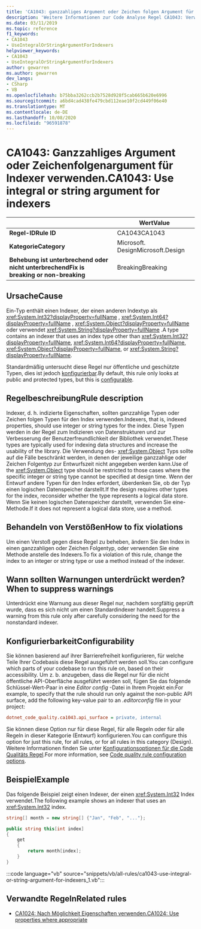 ```yaml
---
title: 'CA1043: ganzzahliges Argument oder Zeichen folgen Argument für Indexer verwenden (Code Analyse)'
description: 'Weitere Informationen zur Code Analyse Regel CA1043: Verwenden eines ganzzahligen oder Zeichen folgen Arguments für Indexer'
ms.date: 03/11/2019
ms.topic: reference
f1_keywords:
- CA1043
- UseIntegralOrStringArgumentForIndexers
helpviewer_keywords:
- CA1043
- UseIntegralOrStringArgumentForIndexers
author: gewarren
ms.author: gewarren
dev_langs:
- CSharp
- VB
ms.openlocfilehash: b75bba3262ccb2b7528d928f5cab665b620e6996
ms.sourcegitcommit: a6bd4cad438fe479cbd112eae10f2cd449f06e40
ms.translationtype: MT
ms.contentlocale: de-DE
ms.lasthandoff: 10/08/2020
ms.locfileid: "96591878"
---
```

# <a name="ca1043-use-integral-or-string-argument-for-indexers"></a><span data-ttu-id="74e4f-103">CA1043: Ganzzahliges Argument oder Zeichenfolgenargument für Indexer verwenden.</span><span class="sxs-lookup"><span data-stu-id="74e4f-103">CA1043: Use integral or string argument for indexers</span></span>

| | <span data-ttu-id="74e4f-104">Wert</span><span class="sxs-lookup"><span data-stu-id="74e4f-104">Value</span></span> |
|-|-|
| <span data-ttu-id="74e4f-105">**Regel-ID**</span><span class="sxs-lookup"><span data-stu-id="74e4f-105">**Rule ID**</span></span> |<span data-ttu-id="74e4f-106">CA1043</span><span class="sxs-lookup"><span data-stu-id="74e4f-106">CA1043</span></span>|
| <span data-ttu-id="74e4f-107">**Kategorie**</span><span class="sxs-lookup"><span data-stu-id="74e4f-107">**Category**</span></span> |<span data-ttu-id="74e4f-108">Microsoft. Design</span><span class="sxs-lookup"><span data-stu-id="74e4f-108">Microsoft.Design</span></span>|
| <span data-ttu-id="74e4f-109">**Behebung ist unterbrechend oder nicht unterbrechend**</span><span class="sxs-lookup"><span data-stu-id="74e4f-109">**Fix is breaking or non-breaking**</span></span> |<span data-ttu-id="74e4f-110">Breaking</span><span class="sxs-lookup"><span data-stu-id="74e4f-110">Breaking</span></span>|

## <a name="cause"></a><span data-ttu-id="74e4f-111">Ursache</span><span class="sxs-lookup"><span data-stu-id="74e4f-111">Cause</span></span>

<span data-ttu-id="74e4f-112">Ein-Typ enthält einen Indexer, der einen anderen Indextyp als <xref:System.Int32?displayProperty=fullName> , <xref:System.Int64?displayProperty=fullName> , <xref:System.Object?displayProperty=fullName> oder verwendet <xref:System.String?displayProperty=fullName> .</span><span class="sxs-lookup"><span data-stu-id="74e4f-112">A type contains an indexer that uses an index type other than <xref:System.Int32?displayProperty=fullName>, <xref:System.Int64?displayProperty=fullName>, <xref:System.Object?displayProperty=fullName>, or <xref:System.String?displayProperty=fullName>.</span></span>

<span data-ttu-id="74e4f-113">Standardmäßig untersucht diese Regel nur öffentliche und geschützte Typen, dies ist jedoch [konfigurierbar](#configurability).</span><span class="sxs-lookup"><span data-stu-id="74e4f-113">By default, this rule only looks at public and protected types, but this is [configurable](#configurability).</span></span>

## <a name="rule-description"></a><span data-ttu-id="74e4f-114">Regelbeschreibung</span><span class="sxs-lookup"><span data-stu-id="74e4f-114">Rule description</span></span>

<span data-ttu-id="74e4f-115">Indexer, d. h. indizierte Eigenschaften, sollten ganzzahlige Typen oder Zeichen folgen Typen für den Index verwenden.</span><span class="sxs-lookup"><span data-stu-id="74e4f-115">Indexers, that is, indexed properties, should use integer or string types for the index.</span></span> <span data-ttu-id="74e4f-116">Diese Typen werden in der Regel zum Indizieren von Datenstrukturen und zur Verbesserung der Benutzerfreundlichkeit der Bibliothek verwendet.</span><span class="sxs-lookup"><span data-stu-id="74e4f-116">These types are typically used for indexing data structures and increase the usability of the library.</span></span> <span data-ttu-id="74e4f-117">Die Verwendung des- <xref:System.Object> Typs sollte auf die Fälle beschränkt werden, in denen der jeweilige ganzzahlige oder Zeichen Folgentyp zur Entwurfszeit nicht angegeben werden kann.</span><span class="sxs-lookup"><span data-stu-id="74e4f-117">Use of the <xref:System.Object> type should be restricted to those cases where the specific integer or string type cannot be specified at design time.</span></span> <span data-ttu-id="74e4f-118">Wenn der Entwurf andere Typen für den Index erfordert, überdenken Sie, ob der Typ einen logischen Datenspeicher darstellt.</span><span class="sxs-lookup"><span data-stu-id="74e4f-118">If the design requires other types for the index, reconsider whether the type represents a logical data store.</span></span> <span data-ttu-id="74e4f-119">Wenn Sie keinen logischen Datenspeicher darstellt, verwenden Sie eine-Methode.</span><span class="sxs-lookup"><span data-stu-id="74e4f-119">If it does not represent a logical data store, use a method.</span></span>

## <a name="how-to-fix-violations"></a><span data-ttu-id="74e4f-120">Behandeln von Verstößen</span><span class="sxs-lookup"><span data-stu-id="74e4f-120">How to fix violations</span></span>

<span data-ttu-id="74e4f-121">Um einen Verstoß gegen diese Regel zu beheben, ändern Sie den Index in einen ganzzahligen oder Zeichen Folgentyp, oder verwenden Sie eine Methode anstelle des Indexers.</span><span class="sxs-lookup"><span data-stu-id="74e4f-121">To fix a violation of this rule, change the index to an integer or string type or use a method instead of the indexer.</span></span>

## <a name="when-to-suppress-warnings"></a><span data-ttu-id="74e4f-122">Wann sollten Warnungen unterdrückt werden?</span><span class="sxs-lookup"><span data-stu-id="74e4f-122">When to suppress warnings</span></span>

<span data-ttu-id="74e4f-123">Unterdrückt eine Warnung aus dieser Regel nur, nachdem sorgfältig geprüft wurde, dass es sich nicht um einen Standardindexer handelt.</span><span class="sxs-lookup"><span data-stu-id="74e4f-123">Suppress a warning from this rule only after carefully considering the need for the nonstandard indexer.</span></span>

## <a name="configurability"></a><span data-ttu-id="74e4f-124">Konfigurierbarkeit</span><span class="sxs-lookup"><span data-stu-id="74e4f-124">Configurability</span></span>

<span data-ttu-id="74e4f-125">Sie können basierend auf ihrer Barrierefreiheit konfigurieren, für welche Teile Ihrer Codebasis diese Regel ausgeführt werden soll.</span><span class="sxs-lookup"><span data-stu-id="74e4f-125">You can configure which parts of your codebase to run this rule on, based on their accessibility.</span></span> <span data-ttu-id="74e4f-126">Um z. b. anzugeben, dass die Regel nur für die nicht öffentliche API-Oberfläche ausgeführt werden soll, fügen Sie das folgende Schlüssel-Wert-Paar in eine *Editor config* -Datei in Ihrem Projekt ein:</span><span class="sxs-lookup"><span data-stu-id="74e4f-126">For example, to specify that the rule should run only against the non-public API surface, add the following key-value pair to an *.editorconfig* file in your project:</span></span>

```ini
dotnet_code_quality.ca1043.api_surface = private, internal
```

<span data-ttu-id="74e4f-127">Sie können diese Option nur für diese Regel, für alle Regeln oder für alle Regeln in dieser Kategorie (Entwurf) konfigurieren.</span><span class="sxs-lookup"><span data-stu-id="74e4f-127">You can configure this option for just this rule, for all rules, or for all rules in this category (Design).</span></span> <span data-ttu-id="74e4f-128">Weitere Informationen finden Sie unter [Konfigurationsoptionen für die Code Qualitäts Regel](../code-quality-rule-options.md).</span><span class="sxs-lookup"><span data-stu-id="74e4f-128">For more information, see [Code quality rule configuration options](../code-quality-rule-options.md).</span></span>

## <a name="example"></a><span data-ttu-id="74e4f-129">Beispiel</span><span class="sxs-lookup"><span data-stu-id="74e4f-129">Example</span></span>

<span data-ttu-id="74e4f-130">Das folgende Beispiel zeigt einen Indexer, der einen <xref:System.Int32> Index verwendet.</span><span class="sxs-lookup"><span data-stu-id="74e4f-130">The following example shows an indexer that uses an <xref:System.Int32> index.</span></span>

```csharp
string[] month = new string[] {"Jan", "Feb", "..."};

public string this[int index]
{
    get
    {
        return month[index];
    }
}
```

:::code language="vb" source="snippets/vb/all-rules/ca1043-use-integral-or-string-argument-for-indexers_1.vb":::

## <a name="related-rules"></a><span data-ttu-id="74e4f-131">Verwandte Regeln</span><span class="sxs-lookup"><span data-stu-id="74e4f-131">Related rules</span></span>

- [<span data-ttu-id="74e4f-132">CA1024: Nach Möglichkeit Eigenschaften verwenden.</span><span class="sxs-lookup"><span data-stu-id="74e4f-132">CA1024: Use properties where appropriate</span></span>](ca1024.md)
